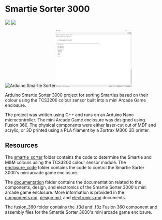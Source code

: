 # Smartie Sorter 3000

<img src="https://img.shields.io/badge/Arduino-Nano-008BC0?logo=arduino&logoColor=FFFFFF&style=flat"/> <img src="https://img.shields.io/badge/Autodesk-Fusion 360-008BC0?logo=autodesk&logoColor=FFFFFF&style=flat"/>

<img src="images/Smartie_Sorter.png" alt="Arduino Smartie Sorter" width="50%"/><img src="images/smartie_sorter_interface.png" alt="Smartie Sorter Interface" width="50%"/>

Arduino Smartie Sorter 3000 project for sorting Smarties based on their colour using the TCS3200 colour sensor built into a mini Arcade Game enclosure.

The project was written using C++ and runs on an Arduino Nano microcontroller. The mini Arcade Game enclosure was designed using Fusion 360. The physical components were either laser-cut out of MDF and acrylic, or 3D printed using a PLA filament by a Zortrax M300 3D printer.

## Resources

The [smartie_sorter](https://github.com/pieterberg/Smartie-Sorter/tree/main/smartie_sorter) folder contains the code to determine the Smartie and M&M colours using the TCS3200 colour sensor module. The [enclosure_code](https://github.com/pieterberg/Smartie-Sorter/tree/main/enclosure_code) folder contains the code to control the Smartie Sorter 3000's mini arcade game enclosure.

The [documentation](https://github.com/pieterberg/Smartie-Sorter/tree/main/documentation) folder contains the documentation related to the components, design, and electronics of the Smartie Sorter 3000's mini arcade game enclosure. More information is provided in the [components.md](https://github.com/pieterberg/Smartie-Sorter/blob/main/components.md), [design.md](https://github.com/pieterberg/Smartie-Sorter/blob/main/design.md), and [electronics.md](https://github.com/pieterberg/Smartie-Sorter/blob/main/electronics.md) documents.

The [fusion_360](https://github.com/pieterberg/Smartie-Sorter/tree/main/fusion_360) folder contains the .f3d and .f3z Fusion 360 component and assembly files for the Smartie Sorter 3000's mini arcade game enclosure.


